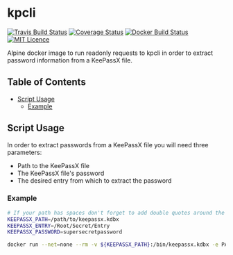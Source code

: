 # kpcli

[![Travis Build Status](https://travis-ci.org/deploymentking/kpcli.svg?branch=master)](https://travis-ci.org/deploymentking/kpcli)
[![Coverage Status](https://coveralls.io/repos/github/deploymentking/kpcli/badge.svg?branch=master)](https://coveralls.io/github/deploymentking/kpcli?branch=master)
[![Docker Build Status](https://dockerbuildbadges.quelltext.eu/status.svg?organization=thinkstackio&repository=kpcli&text=docker)](https://dockerbuildbadges.quelltext.eu/status.svg?organization=thinkstackio&repository=kpcli&text=docker)
[![MIT Licence](https://badges.frapsoft.com/os/mit/mit.svg?v=103)](https://opensource.org/licenses/mit-license.php)

Alpine docker image to run readonly requests to kpcli in order to extract password information from a KeePassX file.

## Table of Contents

<!-- toc -->

- [Script Usage](#script-usage)
  * [Example](#example)

<!-- tocstop -->

## Script Usage

In order to extract passwords from a KeePassX file you will need three parameters:
- Path to the KeePassX file 
- The KeePassX file's password
- The desired entry from which to extract the password

### Example
```bash
# If your path has spaces don't forget to add double quotes around the string
KEEPASSX_PATH=/path/to/keepassx.kdbx
KEEPASSX_ENTRY=/Root/Secret/Entry
KEEPASSX_PASSWORD=supersecretpassword

docker run --net=none --rm -v ${KEEPASSX_PATH}:/bin/keepassx.kdbx -e PASSWORD=${KEEPASSX_PASSWORD} -e ENTRY=${KEEPASSX_ENTRY} thinkstackio/kpcli
```


